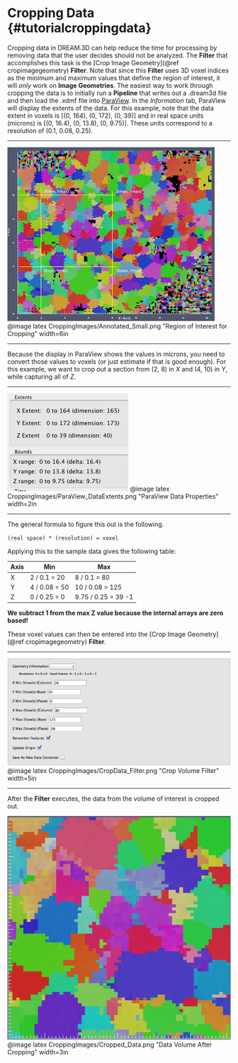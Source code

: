 Cropping Data {#tutorialcroppingdata}
========

Cropping data in DREAM.3D can help reduce the time for processing by removing data that the user decides should not be analyzed. The **Filter** that accomplishes this task is the [Crop Image Geometry](@ref cropimagegeometry) **Filter**. Note that since this **Filter** uses 3D voxel indices as the minimum and maximum values that define the region of interest, it will _only_ work on **Image Geometries**. The easiest way to work through cropping the data is to initially run a **Pipeline** that writes out a .dream3d file and then load the .xdmf file into [ParaView](http://www.paraview.org). In the _Information_ tab, ParaView will display the extents of the data. For this example, note that the data extent in voxels is [(0, 164), (0, 172), (0, 39)] and in real space units (microns) is [(0, 16.4), (0, 13.8), (0, 9.75)]. These units correspond to a resolution of (0.1, 0.08, 0.25).

-----

![Region of Interest for Cropping](CroppingImages/Annotated_Small.png)
@image latex CroppingImages/Annotated_Small.png "Region of Interest for Cropping" width=6in

-----

 Because the display in ParaView shows the values in microns, you need to convert those values to voxels (or just estimate if that is good enough). For this example, we want to crop out a section from (2, 8) in *X* and (4, 10) in *Y*, while capturing all of *Z*.

-------

![ParaView Data Properties](CroppingImages/ParaView_DataExtents.png)
@image latex CroppingImages/ParaView_DataExtents.png "ParaView Data Properties" width=2in

------

The general formula to figure this out is the following.

    (real space) * (resolution) = voxel

Applying this to the sample data gives the following table:

| Axis | Min | Max |
|---------|-----|-----|
| X | 2 / 0.1 = 20 | 8 / 0.1 = 80 |
| Y | 4 / 0.08 = 50 | 10 / 0.08 = 125 |
| Z | 0 / 0.25 = 0 | 9.75 / 0.25 = 39 -1 |

**We subtract 1 from the max Z value because the internal arrays are zero based!**

These voxel values can then be entered into the [Crop Image Geometry](@ref cropimagegeometry) **Filter**.

------

![Crop Volume Filter](CroppingImages/CropData_Filter.png)
@image latex CroppingImages/CropData_Filter.png "Crop Volume Filter" width=5in

------

After the **Filter** executes, the data from the volume of interest is cropped out.


![Data Volume After Cropping](CroppingImages/Cropped_Data.png)
@image latex CroppingImages/Cropped_Data.png "Data Volume After Cropping" width=3in

